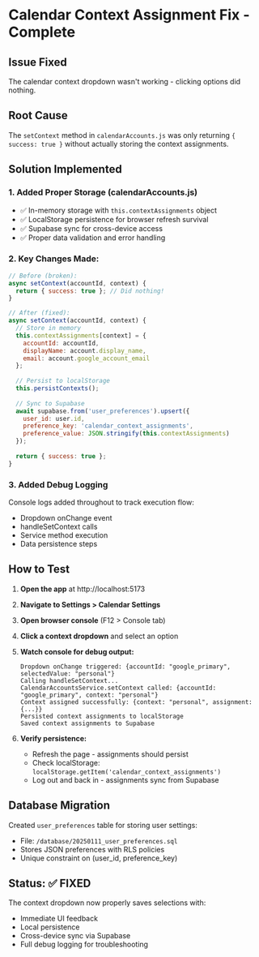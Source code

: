 # Calendar Context Assignment Fix - Complete

## Issue Fixed
The calendar context dropdown wasn't working - clicking options did nothing.

## Root Cause
The `setContext` method in `calendarAccounts.js` was only returning `{ success: true }` without actually storing the context assignments.

## Solution Implemented

### 1. Added Proper Storage (calendarAccounts.js)
- ✅ In-memory storage with `this.contextAssignments` object
- ✅ LocalStorage persistence for browser refresh survival
- ✅ Supabase sync for cross-device access
- ✅ Proper data validation and error handling

### 2. Key Changes Made:
```javascript
// Before (broken):
async setContext(accountId, context) {
  return { success: true }; // Did nothing!
}

// After (fixed):
async setContext(accountId, context) {
  // Store in memory
  this.contextAssignments[context] = {
    accountId: accountId,
    displayName: account.display_name,
    email: account.google_account_email
  };
  
  // Persist to localStorage
  this.persistContexts();
  
  // Sync to Supabase
  await supabase.from('user_preferences').upsert({
    user_id: user.id,
    preference_key: 'calendar_context_assignments',
    preference_value: JSON.stringify(this.contextAssignments)
  });
  
  return { success: true };
}
```

### 3. Added Debug Logging
Console logs added throughout to track execution flow:
- Dropdown onChange event
- handleSetContext calls
- Service method execution
- Data persistence steps

## How to Test

1. **Open the app** at http://localhost:5173
2. **Navigate to Settings > Calendar Settings**
3. **Open browser console** (F12 > Console tab)
4. **Click a context dropdown** and select an option
5. **Watch console for debug output:**
   ```
   Dropdown onChange triggered: {accountId: "google_primary", selectedValue: "personal"}
   Calling handleSetContext...
   CalendarAccountsService.setContext called: {accountId: "google_primary", context: "personal"}
   Context assigned successfully: {context: "personal", assignment: {...}}
   Persisted context assignments to localStorage
   Saved context assignments to Supabase
   ```

6. **Verify persistence:**
   - Refresh the page - assignments should persist
   - Check localStorage: `localStorage.getItem('calendar_context_assignments')`
   - Log out and back in - assignments sync from Supabase

## Database Migration
Created `user_preferences` table for storing user settings:
- File: `/database/20250111_user_preferences.sql`
- Stores JSON preferences with RLS policies
- Unique constraint on (user_id, preference_key)

## Status: ✅ FIXED
The context dropdown now properly saves selections with:
- Immediate UI feedback
- Local persistence
- Cross-device sync via Supabase
- Full debug logging for troubleshooting